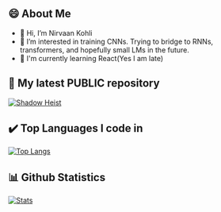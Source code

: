 ## 😄 About Me
- 👋 Hi, I’m Nirvaan Kohli
- 👀 I’m interested in training CNNs. Trying to bridge to RNNs, transformers, and hopefully small LMs in the future.
- 🌱 I'm currently learning React(Yes I am late)


## 🧠  My latest **PUBLIC** repository 
[![Shadow Heist](https://github-readme-stats.vercel.app/api/pin/?username=nirvaankohli&repo=Mood-Mirror&show_icons=true&theme=tokyonight)](https://github.com/nirvaankohli/Mood-Mirror)
 
## ✔️ Top Languages I code in
[![Top Langs](https://github-readme-stats.vercel.app/api/top-langs/?username=nirvaankohli)](https://github.com/anuraghazra/github-readme-stats)

## 📊 Github Statistics
[![Stats](https://github-readme-stats.vercel.app/api?username=nirvaankohli)](https://github.com/anuraghazra/github-readme-stats)
